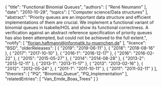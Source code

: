 {
    "title": "Functional Binomial Queues",
    "authors": [
        "René Neumann"
    ],
    "date": "2010-10-28",
    "topics": [
        "Computer science/Data structures"
    ],
    "abstract": "Priority queues are an important data structure and efficient implementations of them are crucial. We implement a functional variant of binomial queues in Isabelle/HOL and show its functional correctness. A verification against an abstract reference specification of priority queues has also been attempted, but could not be achieved to the full extent.",
    "notify": [
        "florian.haftmann@informatik.tu-muenchen.de"
    ],
    "licence": "BSD",
    "olderReleases": [
        {
            "2019": "2019-06-11"
        },
        {
            "2018": "2018-08-16"
        },
        {
            "2017": "2017-10-10"
        },
        {
            "2016-1": "2016-12-17"
        },
        {
            "2016": "2016-02-22"
        },
        {
            "2015": "2015-05-27"
        },
        {
            "2014": "2014-08-28"
        },
        {
            "2013-2": "2013-12-11"
        },
        {
            "2013-1": "2013-11-17"
        },
        {
            "2013": "2013-02-16"
        },
        {
            "2012": "2012-05-24"
        },
        {
            "2011-1": "2011-10-11"
        },
        {
            "2011": "2011-02-11"
        }
    ],
    "theories": [
        "PQ",
        "Binomial_Queue",
        "PQ_Implementation"
    ],
    "relatedEntries": [
        "Van_Emde_Boas_Trees"
    ]
}
